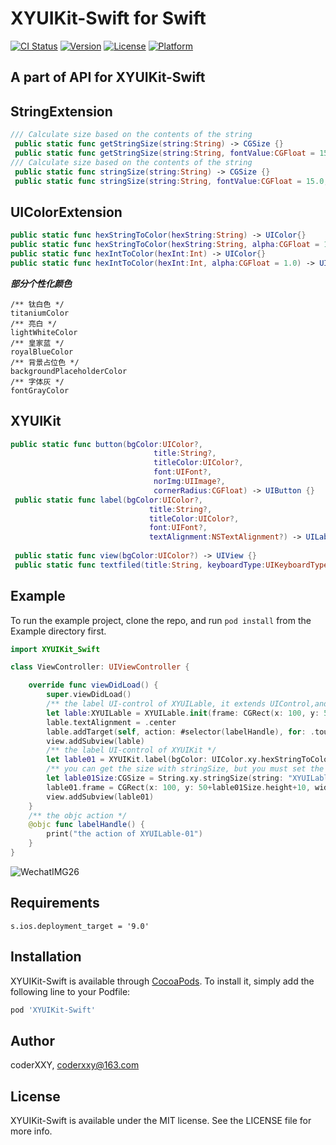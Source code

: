 # XYUIKit-Swift for Swift

[![CI Status](https://img.shields.io/travis/CoderXXY/XYUIKit-Swift.svg?style=flat)](https://travis-ci.org/CoderXXY/XYUIKit-Swift)
[![Version](https://img.shields.io/cocoapods/v/XYUIKit-Swift.svg?style=flat)](https://cocoapods.org/pods/XYUIKit-Swift)
[![License](https://img.shields.io/cocoapods/l/XYUIKit-Swift.svg?style=flat)](https://cocoapods.org/pods/XYUIKit-Swift)
[![Platform](https://img.shields.io/cocoapods/p/XYUIKit-Swift.svg?style=flat)](https://cocoapods.org/pods/XYUIKit-Swift)

## A part of API for XYUIKit-Swift 

## StringExtension
```swift
/// Calculate size based on the contents of the string
 public static func getStringSize(string:String) -> CGSize {}
 public static func getStringSize(string:String, fontValue:CGFloat = 15.0) -> CGSize{}
/// Calculate size based on the contents of the string
 public static func stringSize(string:String) -> CGSize {}
 public static func stringSize(string:String, fontValue:CGFloat = 15.0, weight:CGFloat = 0.0) -> CGSize {}
```
## UIColorExtension
```swift
public static func hexStringToColor(hexString:String) -> UIColor{}
public static func hexStringToColor(hexString:String, alpha:CGFloat = 1.0) -> UIColor{}
public static func hexIntToColor(hexInt:Int) -> UIColor{}
public static func hexIntToColor(hexInt:Int, alpha:CGFloat = 1.0) -> UIColor{}
```
***部分个性化颜色***
```
/** 钛白色 */
titaniumColor
/** 亮白 */
lightWhiteColor
/** 皇家蓝 */
royalBlueColor
/** 背景占位色 */
backgroundPlaceholderColor
/** 字体灰 */
fontGrayColor
```
## XYUIKit
```swift
public static func button(bgColor:UIColor?,
                                title:String?,
                                titleColor:UIColor?,
                                font:UIFont?,
                                norImg:UIImage?,
                                cornerRadius:CGFloat) -> UIButton {}
 public static func label(bgColor:UIColor?,
                               title:String?,
                               titleColor:UIColor?,
                               font:UIFont?,
                               textAlignment:NSTextAlignment?) -> UILabel{}
                               
 public static func view(bgColor:UIColor?) -> UIView {}                              
 public static func textfiled(title:String, keyboardType:UIKeyboardType) -> UITextField {}
```

## Example

To run the example project, clone the repo, and run `pod install` from the Example directory first.

```swift
import XYUIKit_Swift

class ViewController: UIViewController {

    override func viewDidLoad() {
        super.viewDidLoad()
        /** the label UI-control of XYUILable, it extends UIControl,and you can add target for label */
        let lable:XYUILable = XYUILable.init(frame: CGRect(x: 100, y: 50, width: view.bounds.size.width/3, height: 30), title: "XYUILable-01", bgColor: UIColor.xy.royalBlueColor, fontValue: 20, textColor: UIColor.xy.titaniumColor)
        lable.textAlignment = .center
        lable.addTarget(self, action: #selector(labelHandle), for: .touchUpInside)
        view.addSubview(lable)
        /** the label UI-control of XYUIKit */
        let lable01 = XYUIKit.label(bgColor: UIColor.xy.hexStringToColor(hexString: "#AE0000"), title: "XYUILable-02", titleColor: UIColor.xy.titaniumColor, font: UIFont.xy.font(size: 20, weight: 0.2), textAlignment: .center)
        /** you can get the size with stringSize, but you must set the font-value and font-weight is the same of  lable01, example the fontValue is 20,and the font-weight is 0.2. */
        let lable01Size:CGSize = String.xy.stringSize(string: "XYUILable-02", fontValue: 20, weight: 0.2)
        lable01.frame = CGRect(x: 100, y: 50+lable01Size.height+10, width: lable01Size.width+0.5, height: lable01Size.height)
        view.addSubview(lable01)
    }
    /** the objc action */
    @objc func labelHandle() {
        print("the action of XYUILable-01")
    }
}
```
![WechatIMG26](https://user-images.githubusercontent.com/16486815/165531602-0e47d219-2d0b-461a-b535-f2916d6140f4.png)

## Requirements

```
s.ios.deployment_target = '9.0'

```

## Installation

XYUIKit-Swift is available through [CocoaPods](https://cocoapods.org). To install
it, simply add the following line to your Podfile:

```ruby
pod 'XYUIKit-Swift'
```

## Author

coderXXY, coderxxy@163.com

## License

XYUIKit-Swift is available under the MIT license. See the LICENSE file for more info.
